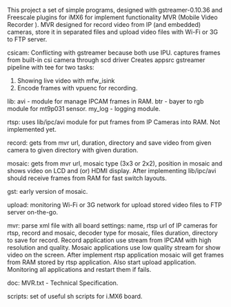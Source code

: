 This project a set of simple programs, designed with gstreamer-0.10.36 and Freescale plugins for iMX6 for implement functionality MVR (Mobile Video Recorder ).
MVR designed for record video from IP (and embedded) cameras, store it in separated files and upload video files with Wi-Fi or 3G to FTP server.

csicam: Conflicting with gstreamer because both use IPU.
captures frames from built-in csi camera through scd driver
Creates appsrc gstreamer pipeline with tee for two tasks:
1. Showing live video with mfw_isink
2. Encode frames with vpuenc for recording.

lib:
avi - module for manage IPCAM frames in RAM.
btr - bayer to rgb module for mt9p031 sensor.
my_log - logging module.

rtsp: uses lib/ipc/avi module for put frames from IP Cameras into RAM. Not implemented yet.

record: gets from mvr url, duration, directory and save video from given camera to given directory with given duration.

mosaic: gets from mvr url, mosaic type (3x3 or 2x2), position in mosaic and shows video on LCD and (or) HDMI display. After implementing lib/ipc/avi should receive frames from RAM for fast switch layouts.

gst: early version of mosaic.

upload: monitoring Wi-Fi or 3G network for upload stored video files to FTP server on-the-go.

mvr: parse xml file with all board settings: name, rtsp url of IP cameras for rtsp, record and mosaic, decoder type for mosaic, files duration, directory to save for record.
Record application use stream from IPCAM with high resolution and quality.
Mosaic applications use low quality stream for show video on the screen.
After implement rtsp application mosaic will get frames from RAM stored by rtsp application.
Also start upload application.
Monitoring all applications and restart them if fails.

doc: MVR.txt - Technical Specification.

scripts: set of useful sh scripts for i.MX6 board.
